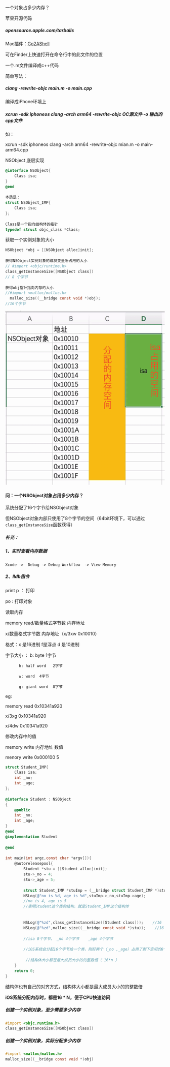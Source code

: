 一个对象占多少内存？

苹果开源代码

##### opensource.apple.com/tarballs

Mac插件：[Go2AShell](https://zipzapmac.com/Go2Shell)

可在Finder上快速打开在命令行中的此文件的位置

一个.m文件编译成c++代码

简单写法：

##### clang -rewrite-objc main.m -o main.cpp

编译成iPhone环境上

##### xcrun -sdk iphoneos clang -arch arm64 -rewrite-objc OC源文件 -o 输出的cpp文件

如：

xcrun -sdk iphoneos clang -arch arm64 -rewrite-objc mian.m -o main-arm64.cpp

NSObject 底层实现

```objective-c
@interface NSObject{
    Class isa;
}
@end

本质是：
struct NSObject_IMP{
    Class isa;
};

Class是一个指向结构体的指针
typedef struct objc_class *Class;
```

获取一个实例对象的大小

```objective-c
NSObject *obj = [[NSObject alloc]init];

获得NSObject实例对象的成员变量所占用的大小
// #import <objc/runtime.h>
class_getInstanceSize([NSObject class])
// 8 个字节

获得obj指针指向内存的大小
//#import <malloc/malloc.h>
  malloc_size((__bridge const void *)obj);
//16个字节
```

![内存分配图](../img/内存分配展示.png)

#### 问：一个NSObject对象占用多少内存？

系统分配了16个字节给NSObject对象

但NSObject对象内部只使用了8个字节的空间（64bit环境下，可以通过`class_getInstanceSize`函数获得）



##### 补充：

##### 1、实时查看内存数据

`Xcode ->  Debug -> Debug Workflow  -> View Memory`

##### 2、lldb指令

print   p   ： 打印

po : 打印对象

读取内存

memory read/数量格式字节数   内存地址

x/数量格式字节数  内存地址（x/3xw   0x10010）

格式：x 是16进制  f是浮点   d 是10进制

字节大小 ： b: byte 1字节 

          h: half word   2字节
    
          w: word  4字节
    
          g: giant word  8字节

eg:

memory  read  0x10341a920

x/3xg     0x10341a920

x/4dw    0x10341a920

修改内存中的值

memory write  内存地址   数值

menory  write  0x000100     5 

```objective-c
struct Student_IMP{
    Class isa;
    int _no;
    int _age;
};

@interface Student : NSObject
{
    @public
    int _no;
    int _age;
}
@end
@implementation Student

@end

int main(int argc,const char *argv[]){
    @autoreleasepool{
        Student *stu = [[Student alloc]init];
        stu->_no = 4;
        stu->_age = 5;

        struct Student_IMP *stuImp = (__bridge struct Student_IMP *)stu;
        NSLog(@"no is %d, age is %d",stuImp->_no,stuImp->age);
        //no is 4, age is 5
        //表明Student这个类的结构，就是Student_IMP这个结构体


        NSLog(@"%zd",class_getInstanceSize([Student class]));    //16
        NSLog(@"%zd",malloc_size((__bridge const void *)stu));    //16

        //isa 8个字节， _no 4个字节    _age 4个字节

        //iOS系统会分配16个字节给一个类，刚好两个（_no ,_age）占用了剩下空闲的8个字节，就不需要再申请内存了

         //结构体大小都是最大成员大小的的整数倍（ 16*n ）
    }
    return 0;
}
```

结构体也有自己的对齐方式，结构体大小都是最大成员大小的的整数倍

**iOS系统分配内存时，都是16 * N，便于CPU快速访问**

##### 创建一个实例对象，至少需要多少内存

```objective-c
#import <objc.runtime.h>
class_getInstanceSize([NSObject class])
```

##### 创建一个实例对象，实际分配多少内存

```objective-c
#import <malloc/malloc.h>
malloc_size((__bridge const void *)obj)
```
